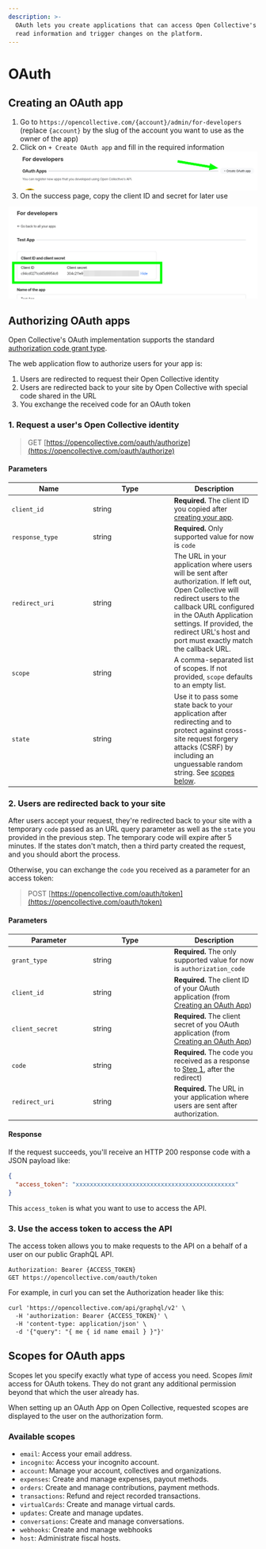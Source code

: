 ```yaml
---
description: >-
  OAuth lets you create applications that can access Open Collective's API to
  read information and trigger changes on the platform.
---
```


# OAuth

## Creating an OAuth app

1. Go to `https://opencollective.com/{account}/admin/for-developers` (replace `{account}` by the slug of the account you want to use as the owner of the app)
2. Click on `+ Create OAuth app` and fill in the required information\
   <img src="../.gitbook/assets/image (51) (1).png" alt="" data-size="original">
3. On the success page, copy the client ID and secret for later use

![](<../.gitbook/assets/image (47) (1).png>)

## Authorizing OAuth apps

Open Collective's OAuth implementation supports the standard [authorization code grant type](https://tools.ietf.org/html/rfc6749#section-4.1).

The web application flow to authorize users for your app is:

1. Users are redirected to request their Open Collective identity
2. Users are redirected back to your site by Open Collective with special code shared in the URL
3. You exchange the received code for an OAuth token

### 1. Request a user's Open Collective identity

> GET [https://opencollective.com/oauth/authorize](https://opencollective.com/oauth/authorize)

#### **Parameters**

<table><thead><tr><th width="150">Name</th><th width="150">Type</th><th>Description</th></tr></thead><tbody><tr><td><code>client_id</code></td><td>string</td><td><strong>Required.</strong> The client ID you copied after <a href="oauth.md#creating-an-oauth-app">creating your app</a>.</td></tr><tr><td><code>response_type</code></td><td>string</td><td><strong>Required.</strong> Only supported value for now is <code>code</code></td></tr><tr><td><code>redirect_uri</code></td><td>string</td><td>The URL in your application where users will be sent after authorization. If left out, Open Collective will redirect users to the callback URL configured in the OAuth Application settings. If provided, the redirect URL's host and port must exactly match the callback URL.</td></tr><tr><td><code>scope</code></td><td>string</td><td>A comma-separated list of scopes. If not provided, <code>scope</code> defaults to an empty list.</td></tr><tr><td><code>state</code></td><td>string</td><td>Use it to pass some state back to your application after redirecting and to protect against cross-site request forgery attacks (CSRF) by including an unguessable random string. See <a href="oauth.md#scopes-for-oauth-apps">scopes below</a>.</td></tr></tbody></table>

### 2. Users are redirected back to your site

After users accept your request, they're redirected back to your site with a temporary `code` passed as an URL query parameter as well as the `state` you provided in the previous step. The temporary code will expire after 5 minutes. If the states don't match, then a third party created the request, and you should abort the process.

Otherwise, you can exchange the `code` you received as a parameter for an access token:

> POST [https://opencollective.com/oauth/token](https://opencollective.com/oauth/token)

#### Parameters

<table><thead><tr><th width="150">Parameter</th><th width="150">Type</th><th>Description</th></tr></thead><tbody><tr><td><code>grant_type</code></td><td>string</td><td><strong>Required.</strong> The only supported value for now is <code>authorization_code</code></td></tr><tr><td><code>client_id</code></td><td>string</td><td><strong>Required.</strong> The client ID of your OAuth application (from <a href="oauth.md#creating-an-oauth-app">Creating an OAuth App</a>)</td></tr><tr><td><code>client_secret</code></td><td>string</td><td><strong>Required.</strong> The client secret of you OAuth application (from <a href="oauth.md#creating-an-oauth-app">Creating an OAuth App</a>)</td></tr><tr><td><code>code</code></td><td>string</td><td><strong>Required.</strong> The code you received as a response to <a href="oauth.md#1.-request-a-users-open-collective-identity">Step 1</a>, after the redirect)</td></tr><tr><td><code>redirect_uri</code></td><td>string</td><td><strong>Required.</strong> The URL in your application where users are sent after authorization.</td></tr></tbody></table>

#### Response

If the request succeeds, you'll receive an HTTP 200 response code with a JSON payload like:

```json
{
  "access_token": "xxxxxxxxxxxxxxxxxxxxxxxxxxxxxxxxxxxxxxxxxxxxx"
}
```

This `access_token` is what you want to use to access the API.

### 3. Use the access token to access the API

The access token allows you to make requests to the API on a behalf of a user on our public GraphQL API.

```
Authorization: Bearer {ACCESS_TOKEN}
GET https://opencollective.com/oauth/token
```

For example, in curl you can set the Authorization header like this:

```shell
curl 'https://opencollective.com/api/graphql/v2' \
  -H 'authorization: Bearer {ACCESS_TOKEN}' \
  -H 'content-type: application/json' \
  -d '{"query": "{ me { id name email } }"}'
```

## Scopes for OAuth apps

Scopes let you specify exactly what type of access you need. Scopes _limit_ access for OAuth tokens. They do not grant any additional permission beyond that which the user already has.

When setting up an OAuth App on Open Collective, requested scopes are displayed to the user on the authorization form.

### Available scopes

* `email`: Access your email address.
* `incognito`: Access your incognito account.
* `account`: Manage your account, collectives and organizations.
* `expenses`: Create and manage expenses, payout methods.
* `orders`: Create and manage contributions, payment methods.
* `transactions`: Refund and reject recorded transactions.
* `virtualCards`: Create and manage virtual cards.
* `updates`: Create and manage updates.
* `conversations`: Create and manage conversations.
* `webhooks`: Create and manage webhooks
* `host`: Administrate fiscal hosts.
